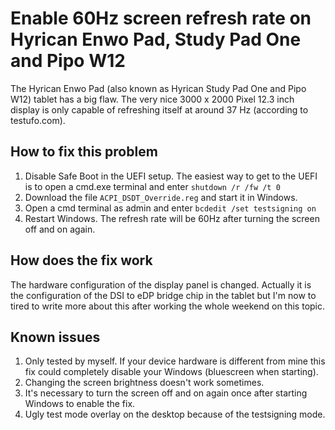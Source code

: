 # Enable 60Hz screen refresh rate on Hyrican Enwo Pad, Study Pad One and Pipo W12

The Hyrican Enwo Pad (also known as Hyrican Study Pad One and Pipo W12) tablet has a big flaw. The very nice 3000 x 2000 Pixel 12.3 inch display is only capable of refreshing itself at around 37 Hz (according to testufo.com).

## How to fix this problem
1) Disable Safe Boot in the UEFI setup. The easiest way to get to the UEFI is to open a cmd.exe terminal and enter ```shutdown /r /fw /t 0```
2) Download the file ```ACPI_DSDT_Override.reg``` and start it in Windows.
3) Open a cmd terminal as admin and enter ```bcdedit /set testsigning on```
4) Restart Windows. The refresh rate will be 60Hz after turning the screen off and on again.

## How does the fix work
The hardware configuration of the display panel is changed. Actually it is the configuration of the DSI to eDP bridge chip in the tablet but I'm now to tired to write more about this after working the whole weekend on this topic.

## Known issues
1) Only tested by myself. If your device hardware is different from mine this fix could completely disable your Windows (bluescreen when starting).
2) Changing the screen brightness doesn't work sometimes.
3) It's necessary to turn the screen off and on again once after starting Windows to enable the fix.
4) Ugly test mode overlay on the desktop because of the testsigning mode.
